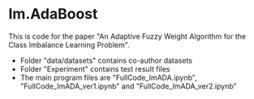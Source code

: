 # Im.AdaBoost
This is code for the paper "An Adaptive Fuzzy Weight Algorithm for the Class Imbalance Learning Problem".
- Folder "data/datasets" contains co-author datasets
- Folder "Experiment" contains test result files
- The main program files are "FullCode_ImADA.ipynb", "FullCode_ImADA_ver1.ipynb" and "FullCode_ImADA_ver2.ipynb"
